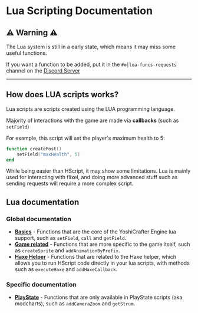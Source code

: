 # Lua Scripting Documentation

## __⚠ Warning ⚠__

The Lua system is still in a early state, which means it may miss some useful functions.

If you want a function to be added, put it in the `#⚙│lua-funcs-requests` channel on the [Discord Server](https://discord.gg/Ds48wGPx4W)

---
## __How does LUA scripts works?__

Lua scripts are scripts created using the LUA programming language.

Majority of interactions with the game are made via **callbacks** (such as `setField`)

For example, this script will set the player's maximum health to 5:

```lua
function createPost()
    setField("maxHealth", 5)
end
```

While being easier than HScript, it may show some limitations. Lua is mainly used for interacting with flixel, and doing more advanced stuff such as sending requests will require a more complex script.

## __Lua documentation__

### __Global documentation__
- [**Basics**](lua/Basics.md) - Functions that are the core of the YoshiCrafter Engine lua support, such as `setField`, `call` and `getField`.
- [**Game related**](lua/GameRelated.md) - Functions that are more specific to the game itself, such as `createSprite` and `addAnimationByPrefix`.
- [**Haxe Helper**](lua/HaxeHelper.md) - Functions that are related to the Haxe helper, which allows you to run HScript code directly in your lua scripts, with methods such as `executeHaxe` and `addHaxeCallback`.

### __Specific documentation__
- [**PlayState**](lua/PlayState.md) - Functions that are only available in PlayState scripts (aka modcharts), such as `addCameraZoom` and `getStrum`.